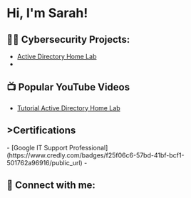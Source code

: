<h1>Hi, I'm Sarah! 

<h2>👨‍💻 Cybersecurity Projects:</h2>

  - [Active Directory Home Lab](https://github.com/joshmadakor1/Algorithms-Practice)
- 
<h2>📺 Popular YouTube Videos</h2>

- [Tutorial Active Directory Home Lab](https://www.youtube.com/watch?v=a83ASGn_V_s)

<h2> >Certifications</h2>
- [Google IT Support Professional](https://www.credly.com/badges/f25f06c6-57bd-41bf-bcf1-501762a96916/public_url)
- 
<h2> 🤳 Connect with me:</h2>

[linkedin]: https://linkedin.com/in/sarah-muturi-adkins-7ba740123


<!--
**joshmadakor1/joshmadakor1** is a ✨ _special_ ✨ repository because its `README.md` (this file) appears on your GitHub profile.

Here are some ideas to get you started:

- 🔭 I’m currently working on ...
- 🌱 I’m currently learning ...
- 👯 I’m looking to collaborate on ...
- 🤔 I’m looking for help with ...
- 💬 Ask me about ...
- 📫 How to reach me: ...
- 😄 Pronouns: ...
- ⚡ Fun fact: ...
-->

